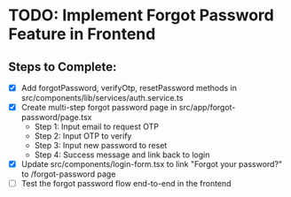 # TODO: Implement Forgot Password Feature in Frontend

## Steps to Complete:
- [x] Add forgotPassword, verifyOtp, resetPassword methods in src/components/lib/services/auth.service.ts
- [x] Create multi-step forgot password page in src/app/forgot-password/page.tsx
  - Step 1: Input email to request OTP
  - Step 2: Input OTP to verify
  - Step 3: Input new password to reset
  - Step 4: Success message and link back to login
- [x] Update src/components/login-form.tsx to link "Forgot your password?" to /forgot-password page
- [ ] Test the forgot password flow end-to-end in the frontend
